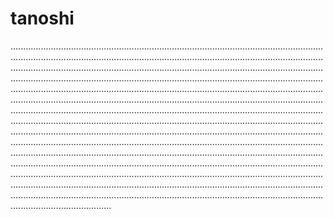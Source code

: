 # tanoshi
............................................................................................................................................................................................................................................................................................................................................................................................................................................................................................................................................................................................................................................................................................................................................................................................................................................................................................................................................................................................................................................................................................................................................................................................................................................................................................................................................................................................................................................................................................................................................................................................................................................................................................................................................................................................................................................................................................................................................................................
